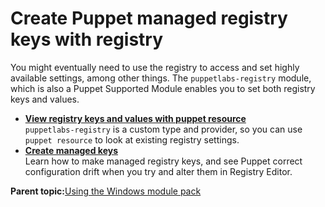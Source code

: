 # Create Puppet managed registry keys with registry

You might eventually need to use the registry to access and set highly available settings, among other things. The `puppetlabs-registry` module, which is also a Puppet Supported Module enables you to set both registry keys and values.

-   **[View registry keys and values with puppet resource](view_registry_keys_and_values_puppet_resource.md)**  
 `puppetlabs-registry` is a custom type and provider, so you can use `puppet resource` to look at existing registry settings.
-   **[Create managed keys](create_managed_keys.md)**  
Learn how to make managed registry keys, and see Puppet correct configuration drift when you try and alter them in Registry Editor.

**Parent topic:**[Using the Windows module pack](installing_and_using_windows_modules.md)

